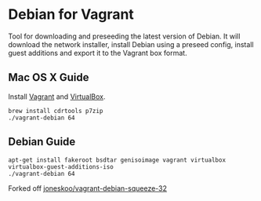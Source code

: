 # Debian for Vagrant

Tool for downloading and preseeding the latest version of Debian.
It will download the network installer, install Debian using a preseed
config, install guest additions and export it to the Vagrant box format.

## Mac OS X Guide

Install [Vagrant](http://www.vagrantup.com/downloads.html) and
[VirtualBox](https://www.virtualbox.org/wiki/Downloads).

    brew install cdrtools p7zip
    ./vagrant-debian 64

## Debian Guide

    apt-get install fakeroot bsdtar genisoimage vagrant virtualbox virtualbox-guest-additions-iso
    ./vagrant-debian 64

Forked off [joneskoo/vagrant-debian-squeeze-32](https://github.com/joneskoo/vagrant-debian-squeeze-32)
